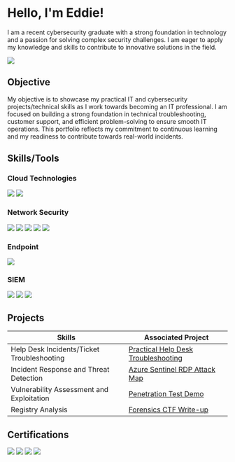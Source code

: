 # Hello, I'm Eddie!

I am a recent cybersecurity graduate with a strong foundation in technology and a passion for solving complex security challenges. I am eager to apply my knowledge and skills to contribute to innovative solutions in the field.

<a href="https://www.linkedin.com/in/ebfm"><img src="https://img.shields.io/badge/-LinkedIn-0072b1?&style=for-the-badge&logo=linkedin&logoColor=white" /></a>

## Objective

My objective is to showcase my practical IT and cybersecurity projects/technical skills as I work towards becoming an IT professional. I am focused on building a strong foundation in technical troubleshooting, customer support, and efficient problem-solving to ensure smooth IT operations. This portfolio reflects my commitment to continuous learning and my readiness to contribute towards real-world incidents.

## Skills/Tools

### Cloud Technologies
<div>
    <img src="https://img.shields.io/badge/-Azure-0078D4?style=for-the-badge&logo=Microsoft-Azure&logoColor=white" />
    <img src="https://img.shields.io/badge/-AWS-FF9900?style=for-the-badge&logo=Amazon-AWS&logoColor=white" />
</div>

### Network Security 
<div>
    <img src="https://img.shields.io/badge/-Wireshark-F7E8A3?&style=for-the-badge&logo=Wireshark&logoColor=black" />
    <img src="https://img.shields.io/badge/-Suricata-EF3B2D?&style=for-the-badge&logo=Suricata&logoColor=white" />
    <img src="https://img.shields.io/badge/-Nmap-D2B48C?style=for-the-badge&logo=TCP/IP&logoColor=white" />
    <img src="https://img.shields.io/badge/-OpenVAS-32CD32?style=for-the-badge&logo=OpenVAS&logoColor=white" />
    <img src="https://img.shields.io/badge/-Nessus-DDA0DD?style=for-the-badge&logo=Nessus&logoColor=white" />
</div>

### Endpoint
<div>
    <img src="https://img.shields.io/badge/-Microsoft_Defender-00A4EF?&style=for-the-badge&logo=Microsoft&logoColor=white" />
    
</div>

### SIEM
<div>
     <img src="https://img.shields.io/badge/-Azure_Sentinel-0078D4?&style=for-the-badge&logo=Microsoft-Azure&logoColor=white" />
    <img src="https://img.shields.io/badge/-Splunk-000000?&style=for-the-badge&logo=Splunk&logoColor=white" />
    <img src="https://img.shields.io/badge/-Elastic-005571?&style=for-the-badge&logo=Elastic&logoColor=white" />
</div>

## Projects

| Skills                                        | Associated Project         |
|-----------------------------------------------|----------------------------|
| Help Desk Incidents/Ticket Troubleshooting     | <a href="https://github.com/EBFMM/Practical-Help-Desk"> Practical Help Desk Troubleshooting </a>|
| Incident Response and Threat Detection        | <a href="https://github.com/EBFMM/Azure-Sentinel-RDP-Attack-Map">Azure Sentinel RDP Attack Map|
| Vulnerability Assessment and Exploitation     | <a href="https://github.com/EBFMM/Penetration-Test-Demo">Penetration Test Demo</a>|
| Registry Analysis                             | <a href="https://github.com/EBFMM/Forensics-CTF-Writeup">Forensics CTF Write-up </a>|

## Certifications
<div>
<img src="https://img.shields.io/badge/-Google%20Cybersecurity%20Professional-8B4513?style=for-the-badge&logo=Google&logoColor=black" />
<img src="https://img.shields.io/badge/-Security%2B-FF0000?&style=for-the-badge&logo=CompTIA&logoColor=white" />
<img src="https://img.shields.io/badge/-CySA%2B-007BFF?&style=for-the-badge&logo=CompTIA&logoColor=white" />
<img src="https://img.shields.io/badge/-BTL1-1E90FF?&style=for-the-badge&logo=lock&logoColor=white" />
<!--<img src="https://img.shields.io/badge/-CDSA-006400?&style=for-the-badge&logoColor=white" />-->
</div>
